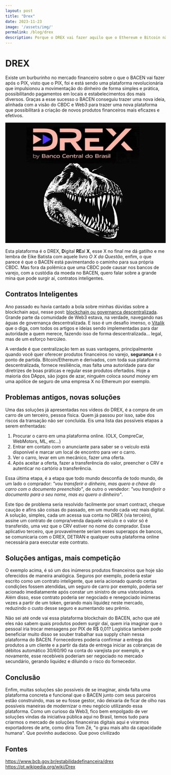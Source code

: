 ```yaml
---
layout: post
title: "Drex"
date: 2023-11-23
image: '/assets/img/'
permalink: /blog/drex
description: Porque o DREX vai fazer aquilo que o Ethereum e Bitcoin não fizeram
---
```


# DREX

Existe um burburinho no mercado financeiro sobre o que o BACEN vai fazer após o PIX, visto que o PIX, foi e está sendo uma plataforma revolucionária que impulsionou a movimentação do dinheiro de forma simples e prática, possibilitando pagamentos em locais e estabelecimentos dos mais diversos. Graças a esse sucesso o BACEN conseguiu trazer uma nova ideia, alinhada com a visão do CBDC e Web3 para trazer uma nova plataforma que possibilitará a criação de novos produtos financeiros mais eficazes e efetivos.

![image-drex](/assets/img/drex.jpg)

Esta plataforma é o DREX, **D**igital **RE**al **X**, esse X no final me dá gatilho e me lembra de Eike Batista com aquele livro *O X da Questão*, enfim, o que parece é que o BACEN está pavimentando o caminho para sua própria CBDC. Mas fora da polêmica que uma CBDC pode causar nos bancos de varejo, com a custódia da moeda no BACEN, quero falar sobre a grande mina que pode surgir aí, contratos inteligentes.

## Contratos Inteligentes

Ano passado eu havia cantado a bola sobre minhas dúvidas sobre a blockchain aqui, nesse post: [blockchain ou governanca descentralizada](/blog/blockchain-ou-governanca-descentralizada). Grande parte da comunidade de Web3 estava, na verdade, navegando nas águas de governança descentralizada. E isso é um desafio imenso, o [Vitalik](https://vitalik.ca/) que o diga, com todos os artigos e ideias sendo implementadas para dar autoridade a quem merece, fazendo isso de forma descentralizada... legal, mas de um esforço hercúleo. 

A verdade é que centralização tem as suas vantagens, principalmente quando você quer oferecer produtos financeiros no varejo, **segurança** é o ponto de partida. Bitcoin/Ethereum e derivados, com toda sua plataforma descentralizada, fornece resiliência, mas falta uma autoridade para dar diretrizes de boas práticas e regular esse produtos ofertados. Hoje a maioria dos DApps, são jogos de azar, ninguém coloca *sound money* em uma apólice de seguro de uma empresa X no Ethereum por exemplo.

## Problemas antigos, novas soluções

Uma das soluções já apresentadas nos vídeos do DREX, é a compra de um carro de um terceiro, pessoa física. Quem já passou por isso, sabe dos riscos da transação não ser concluída. Eis uma lista das possíveis etapas a serem enfrentadas:
1. Procurar o carro em uma plataforma online. (OLX, CompreCar, WebMotors, ML, etc...)
2. Entrar em contato com o anunciante para saber se o veículo está disponível e marcar um local de encontro para ver o carro.
3. Ver o carro, levar em um mecânico, fazer uma oferta.
4. Após aceitar a oferta, fazer a transferência do valor, preencher o CRV e autenticar no cartório a transferência.

Essa última etapa, é a etapa que todo mundo desconfia de todo mundo, de um lado o comprador: *"vou transferir o dinheiro, mas quero a chave do carro com o documento preenchido"*, de outro o vendedor: *"vou transferir o documento para o seu nome, mas eu quero o dinheiro"*. 

Este tipo de problema seria resolvido facilmente por smart contract, cheque caução e afins são coisas do passado, em um mundo cada vez mais digital.
A solução, simples, cada um acessa sua conta no DREX (via terceiro), assine um contrato de compra/venda daquele veículo e o valor só é transferido, uma vez que o CRV estiver no nome do comprador. Esse aplicativo terceiro, que provavelmente seriam esses superapps de bancos, se comunicaria com o DREX, DETRAN e qualquer outra plataforma online necessária para executar este contrato.

## Soluções antigas, mais competição

O exemplo acima, é só um dos inúmeros produtos financeiros que hoje são oferecidos de maneira analógica. Seguros por exemplo, poderia estar escrito como um contrato inteligente, que seria acionado quando certas condições fossem atendidas, um seguro de carro por exemplo, poderia ser acionado imediatamente após constar um sinistro de uma vistoriadora. Além disso, esse contrato poderia ser negociado e renegociado inúmeras vezes a partir de um token, gerando mais liquidez neste mercado, reduzindo o custo desse seguro e aumentando seu prêmio. 

Não sei até onde vai essa plataforma blockchain do BACEN, acho que até eles não sabem quais produtos podem surgir daí, quem iria imaginar que o pessoal iria trocar mensagens por PIX de R$ 0,01?
Logística também pode beneficiar muito disso se souber trabalhar sua supply chain nessa plataforma do BACEN. Fornecedores poderia confirmar a entrega dos produtos a um cliente e a partir da data de entrega iniciar as cobranças de débitos automático 30/60/90 na conta do varejista por exemplo, e novamente, esse recebíveis poderiam ser negociado no mercado secundário, gerando liquidez e diluindo o risco do fornecedor.

## Conclusão

Enfim, muitas soluções são possíveis de se imaginar, ainda falta uma plataforma concreta e funcional que o BACEN junto com seus parceiros estão construindo, mas se eu fosse gestor, não deixaria de ficar de olho nas possíveis maneiras de modernizar o meu negócio utilizando essa plataforma. Como um curioso da Web3, fico bem empolgado de ver soluções vindas da iniciativa pública aqui no Brasil, temos tudo para criarmos o mercado de soluções financeiras digitais aqui e virarmos exportadores de arte, como diria Tom Zé, "o grau mais alto da capacidade humana". Que povinho audacioso. Que povo civilizado

## Fontes

https://www.bcb.gov.br/estabilidadefinanceira/drex
https://pt.wikipedia.org/wiki/Drex
